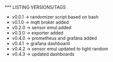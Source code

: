 *** LISTING VERSIONS/TAGS

* v0.0.1 -> randomizer script based on bash
* v0.1.0 -> mqtt broker added
* v0.2.0 -> sensor emul added
* v0.3.0 -> exporter added
* v0.4.0 -> prometheus and grafana added
* v0.4.1 -> grafana dashboard
* v0.4.2 -> sensor emul updated to tight random
* v0.4.3 -> updated dashboards